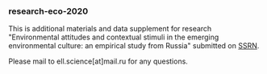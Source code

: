 ### research-eco-2020
This is additional materials and data supplement for research "Environmental attitudes and contextual stimuli in the emerging environmental culture: an empirical study from Russia" submitted on [SSRN](https://papers.ssrn.com/abstract=3730616).

Please mail to ell.science[at]mail.ru for any questions.
